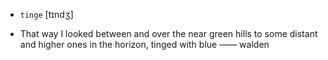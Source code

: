 - `tinge` [tɪndʒ]



-  That way I looked between and over the near green hills to some distant and higher ones in the horizon, tinged with blue —— walden